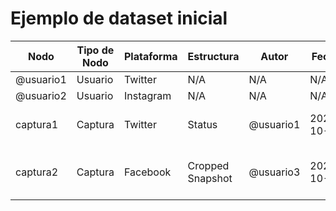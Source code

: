 # Ejemplo de dataset inicial

| Nodo      | Tipo de Nodo | Plataforma | Estructura       | Autor      | Fecha       | Contenido                             |
|-----------|--------------|------------|------------------|------------|-------------|---------------------------------------|
| @usuario1 | Usuario      | Twitter    | N/A              | N/A        | N/A         | N/A                                   |
| @usuario2 | Usuario      | Instagram  | N/A              | N/A        | N/A         | N/A                                   |
| captura1  | Captura      | Twitter    | Status           | @usuario1  | 2024-10-10  | "Contenido del post original"         |
| captura2  | Captura      | Facebook   | Cropped Snapshot | @usuario3  | 2024-10-11  | "Contenido combinado de varios posts" |
